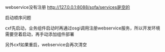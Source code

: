webservice没有注册 http://127.0.0.1:8088/sofa/services是空的

启动顺序问题

cxf先启动，业务组件启动时再通过osgi调用注册webservice服务，所以开发环境需要空着启动，再手动添加组件部署

另外cxf如果重启，webservice会再次清空